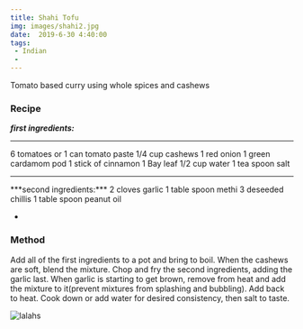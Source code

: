 ```yaml
---
title: Shahi Tofu
img: images/shahi2.jpg
date:  2019-6-30 4:40:00
tags:
 - Indian
 - 
---
```


Tomato based curry using whole spices and cashews

### Recipe

***first ingredients:***
<hr>
6 tomatoes or 1 can tomato paste
1/4 cup cashews
1 red onion
1 green cardamom pod
1 stick of cinnamon
1 Bay leaf
1/2 cup water
1 tea spoon salt

<hr>
***second ingredients:***
2 cloves garlic
1 table spoon methi
3 deseeded chillis
1 table spoon peanut oil


-

### Method

Add all of the first ingredients to a pot and bring to boil. When the cashews
are soft, blend the mixture.  Chop and fry the second ingredients, adding the garlic
last. When garlic is starting to get brown, remove from heat and add the mixture
to it(prevent mixtures from splashing and bubbling). Add back to heat. Cook down
or add water for desired consistency, then salt to taste.


![lalahs](/images/lalas.jpeg)


